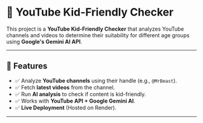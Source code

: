 # 🎯 YouTube Kid-Friendly Checker

This project is a **YouTube Kid-Friendly Checker** that analyzes YouTube channels and videos to determine their suitability for different age groups using **Google's Gemini AI API**.


---

## 🚀 Features
- ✅ Analyze **YouTube channels** using their handle (e.g., `@MrBeast`).
- ✅ Fetch **latest videos** from the channel.
- ✅ Run **AI analysis** to check if content is kid-friendly.
- ✅ Works with **YouTube API + Google Gemini AI**.
- ✅ **Live Deployment** (Hosted on Render).

---

